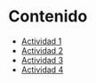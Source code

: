 # Contenido

- [Actividad 1](./instalacion_ubuntu/instalacion_ubuntu20_04.md)
- [Actividad 2](./Tarea2/)
- [Actividad 3](./Tarea3/)
- [Actividad 4](./tarea4/)
